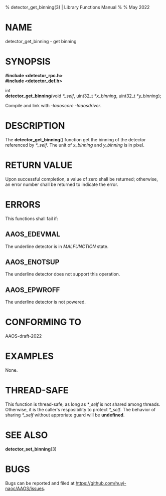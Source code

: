 % detector\_get\_binning(3) | Library Functions Manual
%
% May 2022

NAME
====

detector\_get\_binning - get binning

SYNOPSIS
========

**#include <detector_rpc.h>**  
**#include <detector_def.h>**

int  
**detector_get_binning**(void *\*\_self*, uint32\_t *\*x\_binning*, uint32\_t *\*y\_binning*);

Compile and link with *-laaoscore* *-laaosdriver*.

DESCRIPTION
===========

The **detector_get_binning**() function get the binning of the detector referenced by *\*\_self*. The unit of *x_binning* and *y_binning* is in pixel.


RETURN VALUE
============

Upon successful completion, a value of zero shall be returned; otherwise, an error number shall be returned to indicate the error.

ERRORS
======

This functions shall fail if:

AAOS\_EDEVMAL
------------

The underline detector is in *MALFUNCTION* state.

AAOS\_ENOTSUP
------------

The underline detector does not support this operation.

AAOS\_EPWROFF
------------

The underline detector is not powered.

CONFORMING TO
=============

AAOS-draft-2022

EXAMPLES
========

None.

THREAD-SAFE
===========

This function is thread-safe, as long as *\*\_self* is not shared among threads. Otherwise, it is the caller's resposibility to protect *\*\_self*. The behavior of sharing *\*\_self* without approriate guard will be **undefined**.

SEE ALSO
========

**detector_set_binning**(3)

BUGS
====

Bugs can be reported and filed at https://github.com/huyi-naoc/AAOS/issues.

